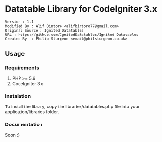 
# Datatable Library for CodeIgniter 3.x

```
Version : 1.1
Modified By : Alif Bintoro <alifbintoro77@gmail.com>
Original Source : Ignited Datatables
URL : https://github.com/IgnitedDatatables/Ignited-Datatables
Created By	: Philip Sturgeon <email@philsturgeon.co.uk>
```

## Usage
### Requirements
1. PHP >= 5.6
2. CodeIgniter 3.x

### Instalation
To install the library, copy the libraries/datatables.php file into your application/libraries folder.

### Documentation
Soon :)
